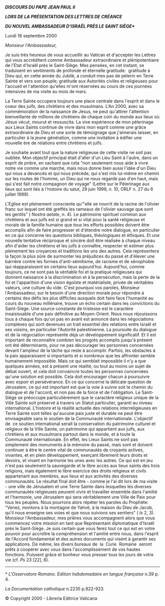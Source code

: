 ***DISCOURS DU PAPE JEAN PAUL II***

***LORS DE LA PRÉSENTATION DES LETTRES DE CRÉANCE***

***DU NOUVEL AMBASSADEUR D'ISRAËL PRÈS LE SAINT SIÈGE\****

Lundi 18 septembre 2000

*Monsieur l'Ambassadeur,*

Je suis très heureux de vous accueillir au Vatican et d'accepter les Lettres qui vous accréditent comme Ambassadeur extraordinaire et plénipotentiaire de l'Etat d'Israël près le Saint-Siège. Mes pensées, en cet instant, se traduisent en sentiments de profonde et éternelle gratitude:  gratitude à Dieu qui, en cette année du Jubilé, a conduit mes pas de pèlerin en Terre Sainte et vers son peuple; gratitude aux Autorités civiles et religieuses pour l'accueil et l'attention qu'elles m'ont réservées au cours de ces journées intensives de ma visite au mois de mars.

La Terre Sainte occupera toujours une place centrale dans l'esprit et dans le coeur des juifs, des chrétiens et des musulmans. L'An 2000, avec sa commémoration de la naissance de Jésus, ne peut qu'attirer l'attention bienveillante de millions de chrétiens de chaque coin du monde aux lieux où Jésus vécut, mourut et ressuscita. La vive expérience de mon pèlerinage aux Lieux Saints continue de vivre dans mon esprit comme une grâce extraordinaire de Dieu et une sorte de témoignage que j'aimerais laisser, en particulier à la jeune génération, comme une invitation à édifier une nouvelle ère de relations entre chrétiens et juifs.

Je souhaite avant tout que la nature religieuse de cette visite ne soit pas oubliée. Mon objectif principal était d'aller d'un Lieu Saint à l'autre, dans un esprit de prière, en sachant que cela "non seulement nous aide à vivre notre vie comme une marche, mais nous donne bien aussi l'idée d'un Dieu qui nous a devancés et qui nous précède, qui s'est mis lui-même en chemin sur les routes de l'homme, un Dieu qui ne nous regarde pas d'en haut, mais qui s'est fait notre compagnon de voyage" (Lettre sur le Pèlerinage aux lieux qui sont liés à l'histoire du salut, 29 juin 1999, n. 10, ORLF n. 27 du 6 juillet 1999).

L'Eglise est pleinement consciente qu'"elle se nourrit de la racine de l'olivier franc sur lequel ont été greffés les rameaux de l'olivier sauvage que sont les gentils" ( *Nostra aetate*, n. 4). Le patrimoine spirituel commun aux chrétiens et aux juifs est si grand et si vital pour la santé religieuse et morale de la famille humaine que tous les efforts possibles doivent être accomplis afin de faire progresser et d'étendre notre dialogue, en particulier en ce qui concerne les questions bibliques, théologiques et éthiques. Et une nouvelle tentative réciproque et sincère doit être réalisée à chaque niveau afin d'aider les chrétiens et les juifs à connaître, respecter et estimer plus pleinement les croyances et traditions les uns des autres. Cela représentera la façon la plus sûre de surmonter les préjudices du passé et d'élever une barrière contre les formes d'anti-sémitisme, de racisme et de xénophobie qui réapparaissent en certains lieux aujourd'hui. Aujourd'hui, comme toujours, ce ne sont pas la véritable foi et la pratique religieuses qui donnent naissance à la discrimination et à la persécution, mais la perte de la foi et l'apparition d'une vision égoïste et matérialiste, privée de véritables valeurs, une culture du vide. C'est pourquoi vos paroles, Monsieur l'Ambassadeur, sur le besoin d'une direction morale pour répondre à certains des défis les plus difficiles auxquels doit faire face l'humanité au cours du nouveau millénaire, trouve un écho certain dans les convictions du Saint-Siège. Une source constante de tristesse est le caractère insaisissable d'une paix définitive au Moyen-Orient. Nous nous réjouissons tous à chaque fois qu'un pas en avant est annoncé dans les négociations complexes qui sont devenues un trait essentiel des relations entre Israël et ses voisins, en particulier l'Autorité palestinienne. La poursuite du dialogue et de la négociation représente déjà un développement significatif. Et il est important de reconnaître combien les progrès accomplis jusqu'à présent ont été déterminants, pour ne pas décourager les personnes concernées devant l'ampleur de la tâche qui reste à accomplir. Parfois, les obstacles à la paix apparaissent si importants et si nombreux que les affronter semble humainement impossible. Mais ce qui semblait impossible il n'y a que quelques années, est à présent une réalité, ou tout au moins un sujet de débat ouvert, et cela doit convaincre toutes les personnes concernées qu'une solution est possible. Cela doit encourager chacun à poursuivre avec espoir et persévérance. En ce qui concerne la délicate question de Jérusalem, ce qui est important est que la voie à suivre soit le chemin du dialogue et de l'accord, et non pas de la force et de l'obligation. Le Saint-Siège se préoccupe particulièrement que le caractère religieux unique de la Ville Sainte soit préservé à travers un Statut particulier, garanti au niveau international. L'histoire et la réalité actuelle des relations interreligieuses en Terre Sainte sont telles qu'aucune paix juste et durable ne peut être envisageable sans le soutien de la Communauté internationale. L'objectif de  ce soutien international serait la conservation du patrimoine culturel et religieux de la Ville Sainte, un patrimoine qui appartient aux juifs, aux chrétiens et aux musulmans partout dans le monde, et à toute la Communauté internationale. En effet, les Lieux Saints ne sont pas simplement des monuments à la mémoire du passé, mais sont et doivent continuer à être le centre vital de communautés de croyants actives, vivantes, et en plein développement, exerçant librement leurs droits et devoirs, et vivant en harmonie les unes avec les autres. Ce qui est en jeu n'est pas seulement la sauvegarde et le libre accès aux lieux saints des trois religions, mais également le libre exercice des droits religieux et civils appartenant aux membres, aux lieux et aux activités des diverses communautés. Le résultat final doit être - comme je l'ai dit lors de ma visite - une ville de Jérusalem et une Terre Sainte dans lesquelles les diverses communautés religieuses peuvent vivre et travailler ensemble dans l'amitié et l'harmonie, une Jérusalem qui sera véritablement une Ville de Paix pour tous les peuples. Nous pourrons alors répéter les paroles du Prophète: "Venez, montons à la montagne de Yahvé, à la maison du Dieu de Jacob, qu'il nous enseigne ses voies et que nous suivions ses sentiers" ( *Is* 2, 3). Monsieur l'Ambassadeur, mes prières vous accompagnent alors que vous commencez votre mission en tant que Représentant diplomatique d'Israël près le Saint-Siège. Je suis certain que vous ferez tout ce qui est en votre pouvoir pour accroître la compréhension et l'amitié entre nous, dans l'esprit de l'Accord fondamental et des autres documents qui visent à garantir ses applications. De même, les divers bureaux de  la  Curie  Romaine  seront  prêts à coopérer avec vous dans l'accomplissement de vos hautes fonctions. Puissent grâce et bonheur vous presser tous les jours de votre vie (cf. *Ps* 23 \[22\], 6).

* * *

\* *L'Osservatore Romano. Edition hebdomadaire en langue française* n.39 p. 4.

*La Documentation catholique* n.2235 p.922-923.

© Copyright 2000 - Libreria Editrice Vaticana